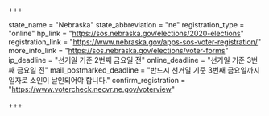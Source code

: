 +++

state_name = "Nebraska"
state_abbreviation = "ne"
registration_type = "online"
hp_link = "https://sos.nebraska.gov/elections/2020-elections"
registration_link = "https://www.nebraska.gov/apps-sos-voter-registration/"
more_info_link = "https://sos.nebraska.gov/elections/voter-forms"
ip_deadline = "선거일 기준 2번째 금요일 전"
online_deadline = "선거일 기준 3번째 금요일 전"
mail_postmarked_deadline = "반드시 선거일 기준 3번째 금요일까지 일자로 소인이 날인되어야 합니다."
confirm_registration = "https://www.votercheck.necvr.ne.gov/voterview"

+++
